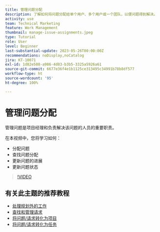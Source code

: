```yaml
---
title: 管理问题分配
description: 了解如何将问题分配给单个用户、多个用户或一个团队，以便问题得到解决。
activity: use
team: Technical Marketing
feature: Work Management
thumbnail: manage-issue-assignments.jpeg
type: Tutorial
role: User
level: Beginner
last-substantial-update: 2023-05-26T00:00:00Z
recommendations: noDisplay,noCatalog
jira: KT-10071
exl-id: 1d82e588-a986-4d83-b3b5-3325a5926a61
source-git-commit: 6677e36f4e1b1125ce313495c34991b78b8df577
workflow-type: ht
source-wordcount: '95'
ht-degree: 100%

---
```


# 管理问题分配

管理问题是项目经理和负责解决该问题的人员的重要职责。

在本视频中，您将学习如何：

* 分配问题
* 查找问题分配
* 更新问题的进展
* 更新问题状态

>[!VIDEO](https://video.tv.adobe.com/v/3419931/?quality=12&learn=on)

## 有关此主题的推荐教程

* [处理规划外的工作](/help/manage-work/issues-requests/handle-unplanned-work.md)
* [查找和管理请求](/help/manage-work/issues-requests/find-requests.md)
* [将问题/请求转化为项目](/help/manage-work/issues-requests/create-a-project-from-a-request.md)
* [将问题/请求转化为任务](/help/manage-work/issues-requests/convert-issues-to-other-work-items.md)
